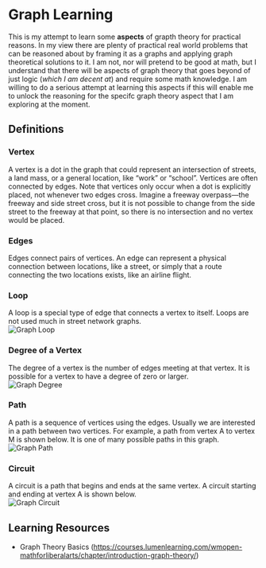 
# Graph Learning

This is my attempt to learn some **aspects** of grapth theory for practical reasons. In my view there are plenty of practical real world problems that can be reasoned about by framing it as a graphs and applying graph theoretical solutions to it. I am not, nor will pretend to be good at math, but I understand that there will be aspects of graph theory that goes beyond of just logic (*which I am decent at*) and require some math knowledge. I am willing to do a serious attempt at learning this aspects if this will enable me to unlock the reasoning for the specifc graph theory aspect that I am exploring at the moment.

## Definitions

### Vertex

A vertex is a dot in the graph that could represent an intersection of streets, a land mass, or a general location, like “work” or “school”. Vertices are often connected by edges. Note that vertices only occur when a dot is explicitly placed, not whenever two edges cross. Imagine a freeway overpass—the freeway and side street cross, but it is not possible to change from the side street to the freeway at that point, so there is no intersection and no vertex would be placed.

### Edges

Edges connect pairs of vertices. An edge can represent a physical connection between locations, like a street, or simply that a route connecting the two locations exists, like an airline flight.

### Loop

A loop is a special type of edge that connects a vertex to itself. Loops are not used much in street network graphs.  
![Graph Loop](https://s3-us-west-2.amazonaws.com/courses-images-archive-read-only/wp-content/uploads/sites/282/2016/01/20155118/Fig2_5_7.png "Graph Loop")

### Degree of a Vertex

The degree of a vertex is the number of edges meeting at that vertex. It is possible for a vertex to have a degree of zero or larger.  
![Graph Degree](https://s3-us-west-2.amazonaws.com/courses-images-archive-read-only/wp-content/uploads/sites/282/2016/01/20155120/Fig2_5_11.png "Graph Degree")

### Path

A path is a sequence of vertices using the edges. Usually we are interested in a path between two vertices. For example, a path from vertex A to vertex M is shown below. It is one of many possible paths in this graph.
![Graph Path](https://s3-us-west-2.amazonaws.com/courses-images-archive-read-only/wp-content/uploads/sites/282/2016/01/20155122/Fig2_5_13.png "Graph Path")

### Circuit

A circuit is a path that begins and ends at the same vertex. A circuit starting and ending at vertex A is shown below.  
![Graph Circuit](https://s3-us-west-2.amazonaws.com/courses-images-archive-read-only/wp-content/uploads/sites/282/2016/01/20155123/Fig2_5_14.png "Graph Circuit")

## Learning Resources

- Graph Theory Basics (<https://courses.lumenlearning.com/wmopen-mathforliberalarts/chapter/introduction-graph-theory/>)
